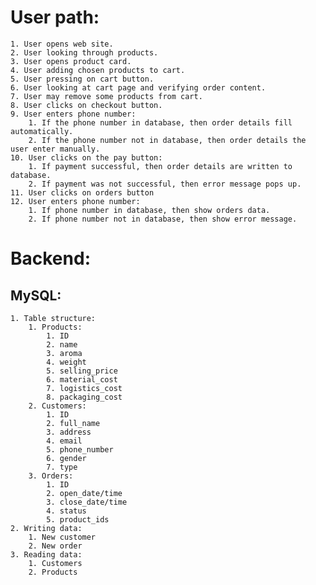 # User path:
    1. User opens web site.
    2. User looking through products.
    3. User opens product card.
    4. User adding chosen products to cart.
    5. User pressing on cart button.
    6. User looking at cart page and verifying order content.
    7. User may remove some products from cart.
    8. User clicks on checkout button.
    9. User enters phone number:
        1. If the phone number in database, then order details fill automatically.
        2. If the phone number not in database, then order details the user enter manually.
    10. User clicks on the pay button:
        1. If payment successful, then order details are written to database.
        2. If payment was not successful, then error message pops up.
    11. User clicks on orders button
    12. User enters phone number:
        1. If phone number in database, then show orders data.
        2. If phone number not in database, then show error message.

# Backend:

## MySQL:
    1. Table structure:
        1. Products:
            1. ID
            2. name
            3. aroma
            4. weight
            5. selling_price
            6. material_cost
            7. logistics_cost
            8. packaging_cost
        2. Customers:
            1. ID
            2. full_name
            3. address
            4. email
            5. phone_number
            6. gender
            7. type
        3. Orders:
            1. ID
            2. open_date/time
            3. close_date/time
            4. status
            5. product_ids
    2. Writing data:
        1. New customer
        2. New order
    3. Reading data:
        1. Customers
        2. Products
